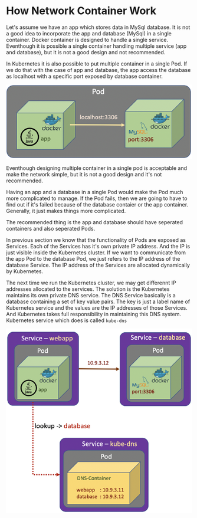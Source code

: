 # How Network Container Work

Let's assume we have an app which stores data in MySql database. It is not a good idea to incorporate the app and database (MySql) in a single container. Docker container is designed to handle a single service. Eventhough it is possible a single container handling multiple service (app and database), but it is not a good design and not recommended.

In Kubernetes it is also possible to put multiple container in a single Pod. If we do that with the case of app and database, the app access the database as localhost with a specific port exposed by database container.

<img src="images/app-mysql-in-single-pod.png" alt=""/>

Eventhough designing multiple container in a single pod is acceptable and make the network simple, but it is not a good design and it's not recommended. 


Having an app and a database in a single Pod would make the Pod much more complicated to manage. If the Pod fails, then we are going to have to find out if it's failed because of the database contaier or the app container. Generally, it just makes things more complicated.

The recommended thing is the app and database should have seperated containers and also seperated Pods.

In previous section we know that the functionality of Pods are exposed as Services. Each of the Services has it's own private IP address. And the IP is just visible inside the Kubernetes cluster. If we want to communicate from the app Pod to the database Pod, we just refers to the IP address of the database Service. The IP address of the Services are allocated dynamically by Kubernetes. 

The next time we run the Kubernetes cluster, we may get differennt IP addresses allocated to the services. The solution is the Kubernetes maintains its own private DNS service. The DNS Service basically is a database containing a set of key value pairs. The key is just a label name of Kubernetes service and the values are the IP addresses of those Services. And Kubernetes takes full responsibility in maintaining this DNS system. Kubernetes service which does is called <code>kube-dns</code>


<img src="images/kube-dns-lookup.png" alt=""/>